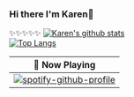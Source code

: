 ### Hi there I'm Karen👋

✨✨✨✨✨
[![Karen's github stats](https://github-readme-stats.vercel.app/api?username=karenchuu&theme=vue&show_icons=true&hide=stars)](https://github.com/karenchuu/github-readme-stats)  
[![Top Langs](https://github-readme-stats.vercel.app/api/top-langs/?username=karenchuu&layout=compact&theme=ayu-mirage)](https://github.com/karenchuu/github-readme-stats)

|  🎵 Now Playing   |
|  ----  | 
| [![spotify-github-profile](https://spotify-github-profile.vercel.app/api/view?uid=3cnyptp8xsafk8t9tn8k3l22m&cover_image=true&theme=natemoo-re&bar_color=53b14f&bar_color_cover=false)](https://github.com/kittinan/spotify-github-profile)  |

<!--
**karenchuu/karenchuu** is a ✨ _special_ ✨ repository because its `README.md` (this file) appears on your GitHub profile.

Here are some ideas to get you started:

- 🔭 I’m currently working on ...
- 🌱 I’m currently learning ...
- 👯 I’m looking to collaborate on ...
- 🤔 I’m looking for help with ...
- 💬 Ask me about ...
- 📫 How to reach me: ...
- 😄 Pronouns: ...
- ⚡ Fun fact: ...
-->
